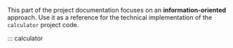 This part of the project documentation focuses on
an **information-oriented** approach. Use it as a
reference for the technical implementation of the
`calculator` project code.

::: calculator